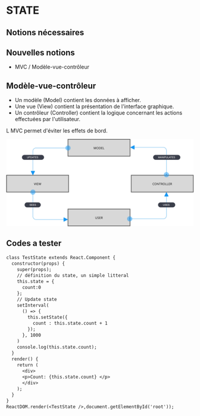 # STATE

## Notions nécessaires


## Nouvelles notions
- MVC / Modèle-vue-contrôleur

## Modèle-vue-contrôleur
- Un modèle (Model) contient les données à afficher.
- Une vue (View) contient la présentation de l'interface graphique.
- Un contrôleur (Controller) contient la logique concernant les actions effectuées par l'utilisateur.

L MVC permet d'éviter les effets de bord.

![model](images/mvc.jpg)

## Codes a tester
```
class TestState extends React.Component {
  constructor(props) {
    super(props);
    // définition du state, un simple litteral
    this.state = {
      count:0
    };
    // Update state
    setInterval(
      () => {
        this.setState({
          count : this.state.count + 1
        });
      }, 1000
    )
    console.log(this.state.count);
  }
  render() {
    return (
      <div>
      <p>Count: {this.state.count} </p>
      </div>
    );
  }
}
ReactDOM.render(<TestState />,document.getElementById('root'));
```
